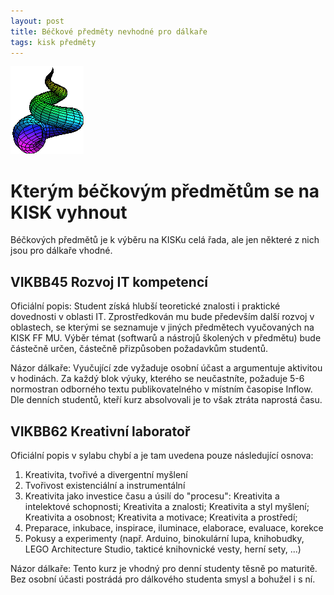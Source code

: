 ```yaml
---
layout: post
title: Béčkové předměty nevhodné pro dálkaře
tags: kisk předměty
---
```


<img src="/images/conchoid.gif" alt="conchoid">

# Kterým béčkovým předmětům se na KISK vyhnout
Béčkových předmětů je k výběru na KISKu celá řada, ale jen některé z nich jsou pro dálkaře vhodné.

## VIKBB45 Rozvoj IT kompetencí
Oficiální popis: Student získá hlubší teoretické znalosti i praktické dovednosti v oblasti IT. Zprostředkován mu bude především další rozvoj v oblastech, se kterými se seznamuje v jiných předmětech vyučovaných na KISK FF MU. Výběr témat (softwarů a nástrojů školených v předmětu) bude částečně určen, částečně přizpůsoben požadavkům studentů.

Názor dálkaře: Vyučující zde vyžaduje osobní účast a argumentuje aktivitou v hodinách. Za každý blok výuky, kterého se neučastníte, požaduje 5-6 normostran odborného textu publikovatelného v místním časopise Inflow. Dle denních studentů, kteří kurz absolvovali je to však ztráta naprostá času.

## VIKBB62 Kreativní laboratoř
Oficiální popis v sylabu chybí a je tam uvedena pouze následující osnova: 
1) Kreativita, tvořivé a divergentní myšlení
2) Tvořivost existenciální a instrumentální
3) Kreativita jako investice času a úsilí do "procesu": Kreativita a intelektové schopnosti; Kreativita a znalosti; Kreativita a styl myšlení; Kreativita a osobnost; Kreativita a motivace; Kreativita a prostředí; 
4) Preparace, inkubace, inspirace, iluminace, elaborace, evaluace, korekce 
5) Pokusy a experimenty (např. Arduino, binokulární lupa, knihobudky, LEGO Architecture Studio, takticé knihovnické vesty, herní sety, ...)

Názor dálkaře: Tento kurz je vhodný pro denní studenty těsně po maturitě. Bez osobní účasti postrádá pro dálkového studenta smysl a bohužel i s ní.